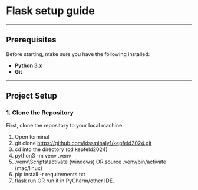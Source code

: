 # Flask setup guide

---

## Prerequisites

Before starting, make sure you have the following installed:
- **Python 3.x**
- **Git**

---

## Project Setup

### 1. Clone the Repository
First, clone the repository to your local machine:
1. Open terminal
2. git clone https://github.com/kissmihaly1/kepfeld2024.git
3. cd into the directory (cd kepfeld2024)
4. python3 -m venv .venv
5. .venv\Scripts\activate (windows) OR source .venv/bin/activate (mac/linux)
6. pip install -r requirements.txt
7. flask run OR run it in PyCharm/other IDE.






